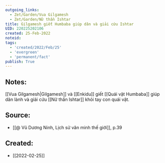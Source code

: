 ```yaml
---
outgoing_links:
  - Zet/Garden/Vua Gilgamesh
  - Zet/Garden/Nữ thần Ishtar
title: Gilgamesh giết Humbaba giúp dân và giải cứu Ishtar
UID: 220225202106
created: 25-Feb-2022
noteid:
tags:
  - 'created/2022/Feb/25'
  - 'evergreen'
  - 'permanent/fact'
publish: True
---
```

## Notes:
[[Vua Gilgamesh|Gilgamesh]] và [[Enkidu]] giết [[Quái vật Humbaba]] giúp dân lành và giải cứu [[Nữ thần Ishtar]] khỏi tay con quái vật.

## Source:
- [[@ Vũ Dương Ninh, Lịch sử văn minh thế giới]], p.39





## Created:
- [[2022-02-25]]
